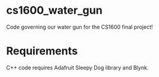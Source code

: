 # cs1600_water_gun
Code governing our water gun for the CS1600 final project! 

# Requirements
C++ code requires Adafruit Sleepy Dog library and Blynk.